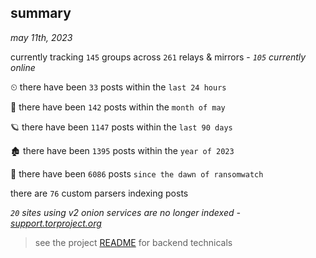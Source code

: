 
## summary
_may 11th, 2023_

currently tracking `145` groups across `261` relays & mirrors - _`105` currently online_

⏲ there have been `33` posts within the `last 24 hours`

🦈 there have been `142` posts within the `month of may`

🪐 there have been `1147` posts within the `last 90 days`

🏚 there have been `1395` posts within the `year of 2023`

🦕 there have been `6086` posts `since the dawn of ransomwatch`

there are `76` custom parsers indexing posts

_`20` sites using v2 onion services are no longer indexed - [support.torproject.org](https://support.torproject.org/onionservices/v2-deprecation/)_

> see the project [README](https://github.com/joshhighet/ransomwatch#ransomwatch--) for backend technicals
